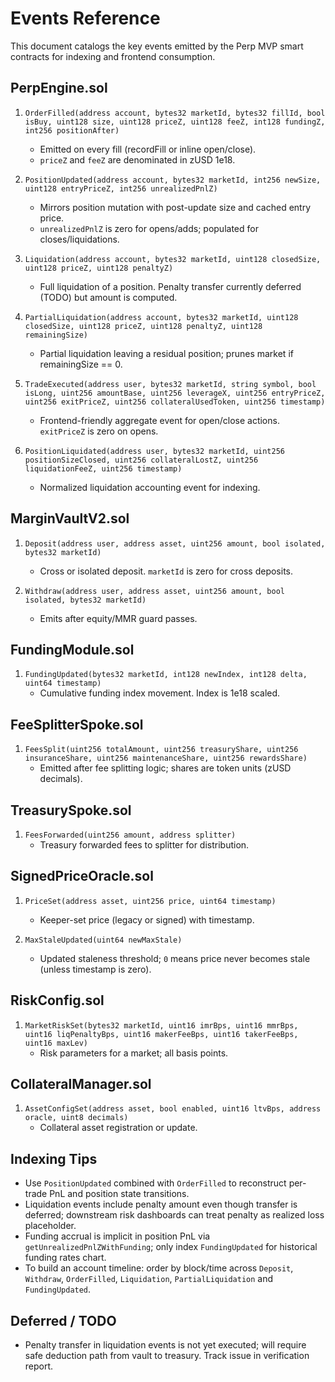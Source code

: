 # Events Reference

This document catalogs the key events emitted by the Perp MVP smart contracts for indexing and frontend consumption.

## PerpEngine.sol

1. `OrderFilled(address account, bytes32 marketId, bytes32 fillId, bool isBuy, uint128 size, uint128 priceZ, uint128 feeZ, int128 fundingZ, int256 positionAfter)`
   - Emitted on every fill (recordFill or inline open/close).
   - `priceZ` and `feeZ` are denominated in zUSD 1e18.

2. `PositionUpdated(address account, bytes32 marketId, int256 newSize, uint128 entryPriceZ, int256 unrealizedPnlZ)`
   - Mirrors position mutation with post-update size and cached entry price.
   - `unrealizedPnlZ` is zero for opens/adds; populated for closes/liquidations.

3. `Liquidation(address account, bytes32 marketId, uint128 closedSize, uint128 priceZ, uint128 penaltyZ)`
   - Full liquidation of a position. Penalty transfer currently deferred (TODO) but amount is computed.

4. `PartialLiquidation(address account, bytes32 marketId, uint128 closedSize, uint128 priceZ, uint128 penaltyZ, uint128 remainingSize)`
   - Partial liquidation leaving a residual position; prunes market if remainingSize == 0.

5. `TradeExecuted(address user, bytes32 marketId, string symbol, bool isLong, uint256 amountBase, uint256 leverageX, uint256 entryPriceZ, uint256 exitPriceZ, uint256 collateralUsedToken, uint256 timestamp)`
   - Frontend-friendly aggregate event for open/close actions. `exitPriceZ` is zero on opens.

6. `PositionLiquidated(address user, bytes32 marketId, uint256 positionSizeClosed, uint256 collateralLostZ, uint256 liquidationFeeZ, uint256 timestamp)`
   - Normalized liquidation accounting event for indexing.

## MarginVaultV2.sol

1. `Deposit(address user, address asset, uint256 amount, bool isolated, bytes32 marketId)`
   - Cross or isolated deposit. `marketId` is zero for cross deposits.

2. `Withdraw(address user, address asset, uint256 amount, bool isolated, bytes32 marketId)`
   - Emits after equity/MMR guard passes.

## FundingModule.sol

1. `FundingUpdated(bytes32 marketId, int128 newIndex, int128 delta, uint64 timestamp)`
   - Cumulative funding index movement. Index is 1e18 scaled.

## FeeSplitterSpoke.sol

1. `FeesSplit(uint256 totalAmount, uint256 treasuryShare, uint256 insuranceShare, uint256 maintenanceShare, uint256 rewardsShare)`
   - Emitted after fee splitting logic; shares are token units (zUSD decimals).

## TreasurySpoke.sol

1. `FeesForwarded(uint256 amount, address splitter)`
   - Treasury forwarded fees to splitter for distribution.

## SignedPriceOracle.sol

1. `PriceSet(address asset, uint256 price, uint64 timestamp)`
   - Keeper-set price (legacy or signed) with timestamp.

2. `MaxStaleUpdated(uint64 newMaxStale)`
   - Updated staleness threshold; `0` means price never becomes stale (unless timestamp is zero).

## RiskConfig.sol

1. `MarketRiskSet(bytes32 marketId, uint16 imrBps, uint16 mmrBps, uint16 liqPenaltyBps, uint16 makerFeeBps, uint16 takerFeeBps, uint16 maxLev)`
   - Risk parameters for a market; all basis points.

## CollateralManager.sol

1. `AssetConfigSet(address asset, bool enabled, uint16 ltvBps, address oracle, uint8 decimals)`
   - Collateral asset registration or update.

## Indexing Tips

- Use `PositionUpdated` combined with `OrderFilled` to reconstruct per-trade PnL and position state transitions.
- Liquidation events include penalty amount even though transfer is deferred; downstream risk dashboards can treat penalty as realized loss placeholder.
- Funding accrual is implicit in position PnL via `getUnrealizedPnlZWithFunding`; only index `FundingUpdated` for historical funding rates chart.
- To build an account timeline: order by block/time across `Deposit`, `Withdraw`, `OrderFilled`, `Liquidation`, `PartialLiquidation` and `FundingUpdated`.

## Deferred / TODO

- Penalty transfer in liquidation events is not yet executed; will require safe deduction path from vault to treasury. Track issue in verification report.
